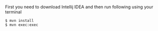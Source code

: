 First you need to download Intellij IDEA and then run following using your terminal

    $ mvn install
    $ mvn exec:exec
    
   